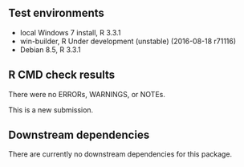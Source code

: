 ## Test environments
* local Windows 7 install, R 3.3.1
* win-builder, R Under development (unstable) (2016-08-18 r71116)
* Debian 8.5, R 3.3.1

## R CMD check results
There were no ERRORs, WARNINGS, or NOTEs.

This is a new submission.

## Downstream dependencies
There are currently no downstream dependencies for this package.